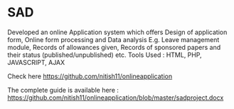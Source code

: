 SAD
===

Developed an online Application system which offers Design of application form, Online form processing and Data analysis E.g. Leave management module, Records of allowances given, Records of sponsored papers and their status (published/unpublished) etc. Tools Used : HTML, PHP, JAVASCRIPT, AJAX

Check here https://github.com/nitish11/onlineapplication


The complete guide is available here : https://github.com/nitish11/onlineapplication/blob/master/sadproject.docx

